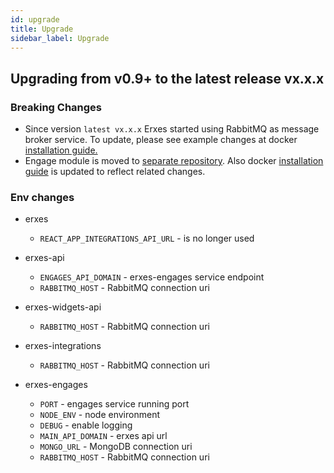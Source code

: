 ```yaml
---
id: upgrade
title: Upgrade
sidebar_label: Upgrade
---
```


## Upgrading from v0.9+ to the latest release vx.x.x

### Breaking Changes
- Since version `latest vx.x.x` Erxes started using RabbitMQ as message broker service. To update, please see example changes at docker [installation guide.](docker)
- Engage module is moved to [separate repository](https://github.com/erxes/erxes-engages-email-sender). Also docker [installation guide](docker) is updated to reflect related changes.

### Env changes
- erxes
    - `REACT_APP_INTEGRATIONS_API_URL` - is no longer used

- erxes-api
    - `ENGAGES_API_DOMAIN` - erxes-engages service endpoint
    - `RABBITMQ_HOST` - RabbitMQ connection uri

- erxes-widgets-api
    - `RABBITMQ_HOST` - RabbitMQ connection uri

- erxes-integrations
    - `RABBITMQ_HOST` - RabbitMQ connection uri

- erxes-engages
    - `PORT` - engages service running port
    - `NODE_ENV` - node environment
    - `DEBUG` - enable logging
    - `MAIN_API_DOMAIN` - erxes api url
    - `MONGO_URL` - MongoDB connection uri
    - `RABBITMQ_HOST` - RabbitMQ connection uri
